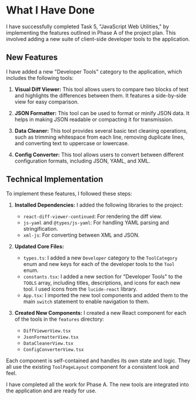 # What I Have Done

I have successfully completed Task 5, "JavaScript Web Utilities," by implementing the features outlined in Phase A of the project plan. This involved adding a new suite of client-side developer tools to the application.

## New Features

I have added a new "Developer Tools" category to the application, which includes the following tools:

1.  **Visual Diff Viewer:** This tool allows users to compare two blocks of text and highlights the differences between them. It features a side-by-side view for easy comparison.

2.  **JSON Formatter:** This tool can be used to format or minify JSON data. It helps in making JSON readable or compacting it for transmission.

3.  **Data Cleaner:** This tool provides several basic text cleaning operations, such as trimming whitespace from each line, removing duplicate lines, and converting text to uppercase or lowercase.

4.  **Config Converter:** This tool allows users to convert between different configuration formats, including JSON, YAML, and XML.

## Technical Implementation

To implement these features, I followed these steps:

1.  **Installed Dependencies:** I added the following libraries to the project:
    *   `react-diff-viewer-continued`: For rendering the diff view.
    *   `js-yaml` and `@types/js-yaml`: For handling YAML parsing and stringification.
    *   `xml-js`: For converting between XML and JSON.

2.  **Updated Core Files:**
    *   `types.ts`: I added a new `Developer` category to the `ToolCategory` enum and new keys for each of the developer tools to the `Tool` enum.
    *   `constants.tsx`: I added a new section for "Developer Tools" to the `TOOLS` array, including titles, descriptions, and icons for each new tool. I used icons from the `lucide-react` library.
    *   `App.tsx`: I imported the new tool components and added them to the main `switch` statement to enable navigation to them.

3.  **Created New Components:** I created a new React component for each of the tools in the `features` directory:
    *   `DiffViewerView.tsx`
    *   `JsonFormatterView.tsx`
    *   `DataCleanerView.tsx`
    *   `ConfigConverterView.tsx`

Each component is self-contained and handles its own state and logic. They all use the existing `ToolPageLayout` component for a consistent look and feel.

I have completed all the work for Phase A. The new tools are integrated into the application and are ready for use.
